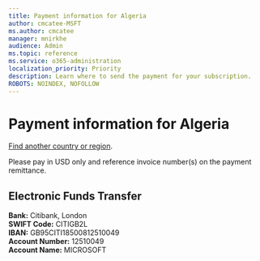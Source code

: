 ```yaml
---
title: Payment information for Algeria
author: cmcatee-MSFT
ms.author: cmcatee
manager: mnirkhe
audience: Admin
ms.topic: reference
ms.service: o365-administration
localization_priority: Priority
description: Learn where to send the payment for your subscription.
ROBOTS: NOINDEX, NOFOLLOW
---                                
```


# Payment information for Algeria

[Find another country or region](../pay-for-your-subscription.md).

Please pay in USD only and reference invoice number(s) on the payment remittance.

## Electronic Funds Transfer

**Bank:** Citibank, London  
**SWIFT Code:** CITIGB2L  
**IBAN:** GB95CITI18500812510049  
**Account Number:** 12510049  
**Account Name:** MICROSOFT  